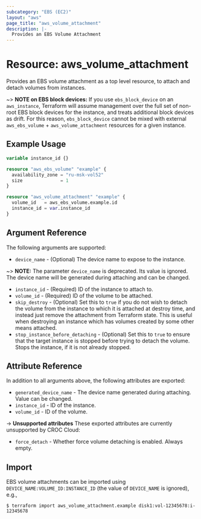 ```yaml
---
subcategory: "EBS (EC2)"
layout: "aws"
page_title: "aws_volume_attachment"
description: |-
  Provides an EBS Volume Attachment
---
```


# Resource: aws_volume_attachment

Provides an EBS volume attachment as a top level resource, to attach and detach volumes from instances.

~> **NOTE on EBS block devices:** If you use `ebs_block_device` on an `aws_instance`, Terraform will assume management over the full set of non-root EBS block devices for the instance, and treats additional block devices as drift. For this reason, `ebs_block_device` cannot be mixed with external `aws_ebs_volume` + `aws_volume_attachment` resources for a given instance.

## Example Usage

```terraform
variable instance_id {}

resource "aws_ebs_volume" "example" {
  availability_zone = "ru-msk-vol52"
  size              = 1
}

resource "aws_volume_attachment" "example" {
  volume_id   = aws_ebs_volume.example.id
  instance_id = var.instance_id
}
```

## Argument Reference

The following arguments are supported:

* `device_name` - (Optional) The device name to expose to the instance.

~> **NOTE:** The parameter `device_name` is deprecated. Its value is ignored.
The device name will be generated during attaching and can be changed.

* `instance_id` - (Required) ID of the instance to attach to.
* `volume_id` - (Required) ID of the volume to be attached.
* `skip_destroy` - (Optional) Set this to `true` if you do not wish to detach the volume from the instance
  to which it is attached at destroy time, and instead just remove the attachment from Terraform state.
  This is useful when destroying an instance which has volumes created by some other means attached.
* `stop_instance_before_detaching` - (Optional) Set this to `true` to ensure
  that the target instance is stopped before trying to detach the volume.
  Stops the instance, if it is not already stopped.

## Attribute Reference

In addition to all arguments above, the following attributes are exported:

* `generated_device_name` - The device name generated during attaching. Value can be changed.
* `instance_id` - ID of the instance.
* `volume_id` - ID of the volume.

->  **Unsupported attributes**
These exported attributes are currently unsupported by CROC Cloud:

* `force_detach` - Whether force volume detaching is enabled. Always empty.

## Import

EBS volume attachments can be imported using `DEVICE_NAME:VOLUME_ID:INSTANCE_ID` (the value of `DEVICE_NAME` is ignored), e.g.,

```
$ terraform import aws_volume_attachment.example disk1:vol-12345678:i-12345678
```

